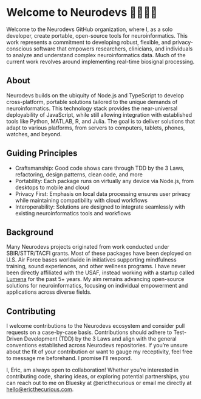 # Welcome to Neurodevs 🧠🤖👋🏻

Welcome to the Neurodevs GitHub organization, where I, as a solo developer, create portable, open-source tools for neuroinformatics. This work represents a commitment to developing robust, flexible, and privacy-conscious software that empowers researchers, clinicians, and individuals to analyze and understand complex neuroinformatics data. Much of the current work revolves around implementing real-time biosignal processing.

## About

Neurodevs builds on the ubiquity of Node.js and TypeScript to develop cross-platform, portable solutions tailored to the unique demands of neuroinformatics. This technology stack provides the near-universal deployability of JavaScript, while still allowing integration with established tools like Python, MATLAB, R, and Julia. The goal is to deliver solutions that adapt to various platforms, from servers to computers, tablets, phones, watches, and beyond.

## Guiding Principles

* Craftsmanship: Good code shows care through TDD by the 3 Laws, refactoring, design patterns, clean code, and more
* Portability: Each package runs on virtually any device via Node.js, from desktops to mobile and cloud
* Privacy First: Emphasis on local data processing ensures user privacy while maintaining compatibility with cloud workflows
* Interoperability: Solutions are designed to integrate seamlessly with existing neuroinformatics tools and workflows

## Background

Many Neurodevs projects originated from work conducted under SBIR/STTR/TACFI grants. Most of these packages have been deployed on U.S. Air Force bases worldwide in initiatives supporting mindfulness training, sound experiences, and other wellness programs. I have never been directly affiliated with the USAF, instead working with a startup called [Lumena](https://lumenalabs.com/) for the past 5+ years. My aim remains advancing open-source solutions for neuroinformatics, focusing on individual empowerment and applications across diverse fields.

## Contributing

I welcome contributions to the Neurodevs ecosystem and consider pull requests on a case-by-case basis. Contributions should adhere to Test-Driven Development (TDD) by the 3 Laws and align with the general conventions established across Neurodevs repositories. If you’re unsure about the fit of your contribution or want to gauge my receptivity, feel free to message me beforehand. I promise I'll respond. 

I, Eric, am always open to collaboration! Whether you’re interested in contributing code, sharing ideas, or exploring potential partnerships, you can reach out to me on Bluesky at @ericthecurious or email me directly at hello@ericthecurious.com.